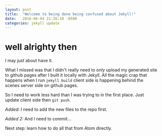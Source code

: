 ```yaml
---
layout: post
title:  "Welcome to being done being confused about Jekyll!"
date:   2016-06-04 21:26:10 -0500
categories: jekyll update
---
```


# well alrighty then

I may just about have it.

What I missed was that I didn't really need to *only* upload my generated site
to github pages after I built it locally with Jekyll. All the magic crap that
happens when I run `jekyll build` client side is happening behind the scenes
server side on github pages.

So I need to work less hard than I was trying to in the first place. Just
update client side then `git push`.

*Added:* I need to add the new files to the repo first.

*Added 2:* And I need to commit...

Next step: learn how to do all that from Atom directly.
